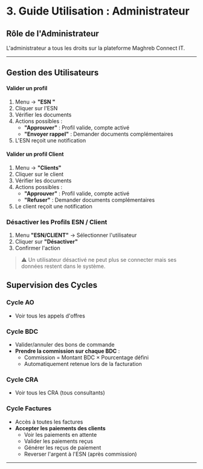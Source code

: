 # 3. Guide Utilisation : Administrateur

##  Rôle de l'Administrateur

L'administrateur a tous les droits sur la plateforme Maghreb Connect IT.

---

## Gestion des Utilisateurs

#### Valider un profil 
1. Menu → **"ESN "**
2. Cliquer sur l'ESN
3. Vérifier les documents 
4. Actions possibles :
   - **"Approuver"** : Profil valide, compte activé
   - **"Envoyer rappel"** : Demander documents complémentaires
5. L'ESN reçoit une notification

#### Valider un profil Client
1. Menu → **"Clients"**
2. Cliquer sur le client
3. Vérifier les documents 
4. Actions possibles :
   - **"Approuver"** : Profil valide, compte activé
   - **"Refuser"** : Demander documents complémentaires
5. Le client reçoit une notification


### Désactiver les Profils ESN / Client
1. Menu **"ESN/CLIENT"** → Sélectionner l'utilisateur
2. Cliquer sur **"Désactiver"**
3. Confirmer l'action

> ⚠️ Un utilisateur désactivé ne peut plus se connecter mais ses données restent dans le système.


## Supervision des Cycles

### Cycle AO
- Voir tous les appels d'offres

### Cycle BDC
- Valider/annuler des bons de commande
- **Prendre la commission sur chaque BDC** :
  - Commission = Montant BDC × Pourcentage défini
  - Automatiquement retenue lors de la facturation

### Cycle CRA
- Voir tous les CRA (tous consultants)

### Cycle Factures
- Accès à toutes les factures
- **Accepter les paiements des clients** 
  - Voir les paiements en attente
  - Valider les paiements reçus
  - Générer les reçus de paiement
  - Reverser l'argent à l'ESN (après commission)

---

